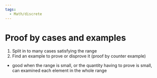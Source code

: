 ```yaml
---
tags:
  - Math/discrete
---
```

# Proof by cases and examples
1. Split in to many cases satisfying the range
2. Find an example to prove or disprove it (proof by counter example)
<!--ID: 1708098041311-->


- good when the range is small, or the quantity having to prove is small, can examined each element in the whole range


